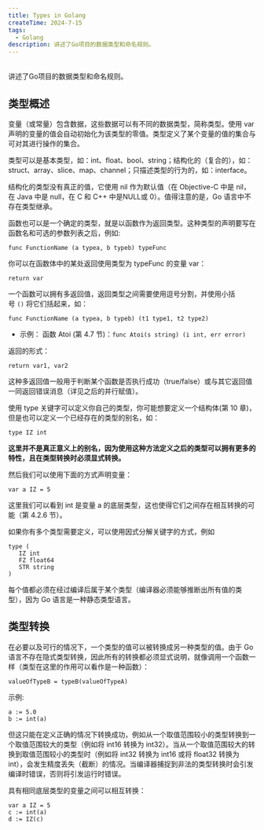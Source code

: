 ```yaml
---
title: Types in Golang
createTime: 2024-7-15
tags:
  - Golang
description: 讲述了Go项目的数据类型和命名规则。
---
```

<br> 讲述了Go项目的数据类型和命名规则。
<!-- more -->

## 类型概述

变量（或常量）包含数据，这些数据可以有不同的数据类型，简称类型。使用 var 声明的变量的值会自动初始化为该类型的零值。类型定义了某个变量的值的集合与可对其进行操作的集合。

类型可以是基本类型，如：int、float、bool、string；结构化的（复合的），如：struct、array、slice、map、channel；只描述类型的行为的，如：interface。

结构化的类型没有真正的值，它使用 nil 作为默认值（在 Objective-C 中是 nil，在 Java 中是 null，在 C 和 C++ 中是NULL或 0）。值得注意的是，Go 语言中不存在类型继承。

函数也可以是一个确定的类型，就是以函数作为返回类型。这种类型的声明要写在函数名和可选的参数列表之后，例如:

```golang
func FunctionName (a typea, b typeb) typeFunc
```

你可以在函数体中的某处返回使用类型为 typeFunc 的变量 var：

```golang
return var
```

一个函数可以拥有多返回值，返回类型之间需要使用逗号分割，并使用小括号 `()` 将它们括起来，如：

```golang
func FunctionName (a typea, b typeb) (t1 type1, t2 type2)
```

+ 示例： 函数 Atoi (第 4.7 节)：`func Atoi(s string) (i int, err error)`

返回的形式：

```golang
return var1, var2
```

这种多返回值一般用于判断某个函数是否执行成功（true/false）或与其它返回值一同返回错误消息（详见之后的并行赋值）。

使用 type 关键字可以定义你自己的类型，你可能想要定义一个结构体(第 10 章)，但是也可以定义一个已经存在的类型的别名，如：

```golang
type IZ int
```

**这里并不是真正意义上的别名，因为使用这种方法定义之后的类型可以拥有更多的特性，且在类型转换时必须显式转换。**

然后我们可以使用下面的方式声明变量：

```golang
var a IZ = 5
```

这里我们可以看到 int 是变量 a 的底层类型，这也使得它们之间存在相互转换的可能（第 4.2.6 节）。

如果你有多个类型需要定义，可以使用因式分解关键字的方式，例如

```golang
type (
   IZ int
   FZ float64
   STR string
)
```

每个值都必须在经过编译后属于某个类型（编译器必须能够推断出所有值的类型），因为 Go 语言是一种静态类型语言。

## 类型转换

在必要以及可行的情况下，一个类型的值可以被转换成另一种类型的值。由于 Go 语言不存在隐式类型转换，因此所有的转换都必须显式说明，就像调用一个函数一样（类型在这里的作用可以看作是一种函数）：

```golang
valueOfTypeB = typeB(valueOfTypeA)
```

示例:

```golang
a := 5.0
b := int(a)
```

但这只能在定义正确的情况下转换成功，例如从一个取值范围较小的类型转换到一个取值范围较大的类型（例如将 int16 转换为 int32）。当从一个取值范围较大的转换到取值范围较小的类型时（例如将 int32 转换为 int16 或将 float32 转换为 int），会发生精度丢失（截断）的情况。当编译器捕捉到非法的类型转换时会引发编译时错误，否则将引发运行时错误。

具有相同底层类型的变量之间可以相互转换：

```golang
var a IZ = 5
c := int(a)
d := IZ(c)
```
